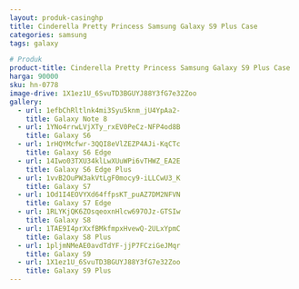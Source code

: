```yaml
---
layout: produk-casinghp
title: Cinderella Pretty Princess Samsung Galaxy S9 Plus Case
categories: samsung
tags: galaxy

# Produk
product-title: Cinderella Pretty Princess Samsung Galaxy S9 Plus Case
harga: 90000
sku: hn-0778
image-drive: 1X1ez1U_6SvuTD3BGUYJ88Y3fG7e32Zoo
gallery:
  - url: 1efbChRltlnk4mi3Syu5knm_jU4YpAa2-
    title: Galaxy Note 8
  - url: 1YNo4rrwLVjXTy_rxEV0PeCz-NFP4od8B
    title: Galaxy S6
  - url: 1rHQYMcfwr-3QQI8eVlZEZP4AJi-KqCTc
    title: Galaxy S6 Edge
  - url: 14Iwo03TXU34klLwXUuWPi6vTHWZ_EA2E
    title: Galaxy S6 Edge Plus
  - url: 1vvB2OuPW3akVtLgF0mocy9-iLLCwU3_K
    title: Galaxy S7
  - url: 1Od1I4EOVYXd64ffpsKT_puAZ7DM2NFVN
    title: Galaxy S7 Edge
  - url: 1RLYKjQK6ZOsqeoxnHlcw697OJz-GTSIw
    title: Galaxy S8
  - url: 1TAE9I4prXxfBMkfmpxHvewQ-2ULxYpmC
    title: Galaxy S8 Plus
  - url: 1pljmNMeAE0avdTdYF-jjP7FCziGeJMqr
    title: Galaxy S9
  - url: 1X1ez1U_6SvuTD3BGUYJ88Y3fG7e32Zoo
    title: Galaxy S9 Plus
---
```

